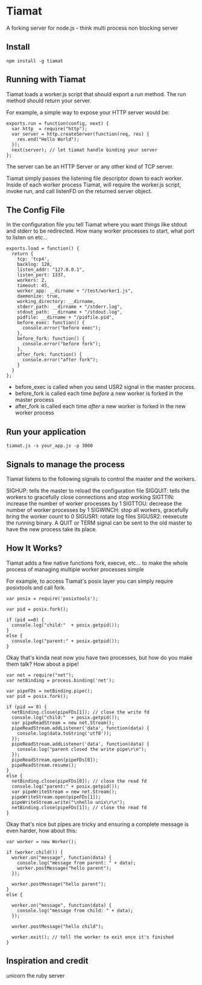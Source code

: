 # Tiamat

A forking server for node.js - think multi process non blocking server

## Install

    npm install -g tiamat

## Running with Tiamat

Tiamat loads a worker.js script that should export a run method.  The run method should return your server.

For example, a simple way to expose your HTTP server would be:

    exports.run = function(config, next) {
      var http  = require("http");
      var server = http.createServer(function(req, res) {
        res.end("Hello World");
      });
      next(server); // let tiamat handle binding your server
    };

The server can be an HTTP Server or any other kind of TCP server.

Tiamat simply passes the listening file descriptor down to each worker. Inside of each worker process Tiamat, will require the worker.js script,
invoke run, and call listenFD on the returned server object.

## The Config File

In the configuration file you tell Tiamat where you want things like stdout and stderr to be redirected.
How many worker processes to start, what port to listen on etc...

    exports.load = function() {
      return {
        tcp: 'tcp4',
        backlog: 128,
        listen_addr: "127.0.0.1",
        listen_port: 1337,
        workers: 2,
        timeout: 45,
        worker_app: __dirname + "/test/worker1.js",
        daemonize: true,
        working_directory: __dirname,
        stderr_path: __dirname + "/stderr.log",
        stdout_path: __dirname + "/stdout.log",
        pidfile: __dirname + "/pidfile.pid",
        before_exec: function() {
          console.error("before exec");
        },
        before_fork: function() {
          console.error("before fork");
        },
        after_fork: function() {
          console.error("after fork");
        }
      }
    };

* before_exec is called when you send USR2 signal in the master process.
* before_fork is called each time *before* a new worker is forked in the master process
* after_fork is called each time *after* a new worker is forked in the new worker process


## Run your application

    tiamat.js -s your_app.js -p 3000

## Signals to manage the process

Tiamat listens to the following signals to control the master and the workers.

SIGHUP: tells the master to reload the configuration file
SIGQUIT: tells the workers to gracefully close connections and stop working
SIGTTIN: increase the number of worker processes by 1
SIGTTOU: decrease the number of worker processes by 1
SIGWINCH: stop all workers, gracefully bring the worker count to 0
SIGUSR1: rotate log files
SIGUSR2: reexecute the running binary.  A QUIT or TERM signal can be sent to the old master to have the new process take its place.

## How It Works?

Tiamat adds a few native functions fork, execve, etc... to make the whole process of managing multiple worker processes simple

For example, to access Tiamat's posix layer you can simply require posixtools and call fork.

    var posix = require('posixtools');

    var pid = posix.fork();

    if (pid ==0) {
      console.log("child:"  + posix.getpid());
    }
    else {
      console.log("parent:" + posix.getpid());
    }

Okay that's kinda neat now you have two processes, but how do you make them talk?  How about a pipe!

    var net = require("net");
    var netBinding = process.binding('net');

    var pipeFDs = netBinding.pipe();
    var pid = posix.fork();

    if (pid == 0) {
      netBinding.close(pipeFDs[1]); // close the write fd
      console.log("child:"  + posix.getpid());
      var pipeReadStream = new net.Stream();
      pipeReadStream.addListener('data', function(data) {
        console.log(data.toString('utf8'));
      });
      pipeReadStream.addListener('data', function(data) {
        console.log("parent closed the write pipe\r\n");
      });
      pipeReadStream.open(pipeFDs[0]);
      pipeReadStream.resume();
    }
    else {
      netBinding.close(pipeFDs[0]); // close the read fd 
      console.log("parent:" + posix.getpid());
      var pipeWriteStream = new net.Stream();
      pipeWriteStream.open(pipeFDs[1]);
      pipeWriteStream.write("\nhello unix\r\n");
      netBinding.close(pipeFDs[1]); // close the read fd 
    }

Okay that's nice but pipes are tricky and ensuring a complete message is even harder, how about this:

    var worker = new Worker();

    if (worker.child()) {
      worker.on("message", function(data) {
        console.log("message from parent: " + data);
        worker.postMessage("hello parent");
      });

      worker.postMessage("hello parent");
    }
    else {

      worker.on("message", function(data) {
        console.log("message from child: " + data);
      });

      worker.postMessage("hello child");

      worker.exit(); // tell the worker to exit once it's finished
    }

## Inspiration and credit

  unicorn the ruby server

